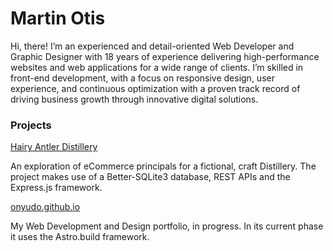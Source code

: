 # Martin Otis

Hi, there! I’m an experienced and detail-oriented Web Developer and Graphic Designer with 18 years of experience delivering high-performance websites and web applications for a wide range of clients. I’m skilled in front-end development, with a focus on responsive design, user experience, and continuous optimization with a proven track record of driving business growth through innovative digital solutions.

### Projects

[Hairy Antler Distillery](https://github.com/onyudo/hairy-antler-distillery)

An exploration of eCommerce principals for a fictional, craft Distillery. The project makes use of a Better-SQLite3 database, REST APIs and the Express.js framework.

[onyudo.github.io](https://github.com/onyudo/onyudo.github.io)

My Web Development and Design portfolio, in progress. In its current phase it uses the Astro.build framework.
